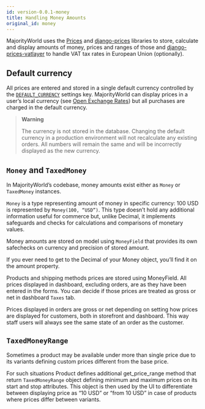 ```yaml
---
id: version-0.0.1-money
title: Handling Money Amounts
original_id: money
---
```


MajorityWorld uses the [Prices](https://github.com/dynamicguy/prices/) and [django-prices](https://github.com/dynamicguy/django-prices/) libraries to store, calculate and display amounts of money, prices and ranges of those and [django-prices-vatlayer](https://github.com/dynamicguy/django-prices-vatlayer) to handle VAT tax rates in European Union (optionally).


## Default currency

All prices are entered and stored in a single default currency controlled by the [`DEFAULT_CURRENCY`](/docs/getting-started/configuration#default_currency) settings key. MajorityWorld can display prices in a user’s local currency (see [Open Exchange Rates](/docs/integrations/openexchangerates)) but all purchases are charged in the default currency.

> **Warning**
>
> The currency is not stored in the database. Changing the default currency in a production environment will not recalculate any existing orders. All numbers will remain the same and will be incorrectly displayed as the new currency.


## `Money` and `TaxedMoney`

In MajorityWorld’s codebase, money amounts exist either as `Money` or `TaxedMoney` instances.

`Money` is a type representing amount of money in specific currency: 100 USD is represented by `Money(100, “USD”)`. This type doesn’t hold any additional information useful for commerce but, unlike Decimal, it implements safeguards and checks for calculations and comparisons of monetary values.

Money amounts are stored on model using `MoneyField` that provides its own safechecks on currency and precision of stored amount.

If you ever need to get to the Decimal of your Money object, you’ll find it on the amount property.

Products and shipping methods prices are stored using MoneyField. All prices displayed in dashboard, excluding orders, are as they have been entered in the forms. You can decide if those prices are treated as gross or net in dashboard `Taxes` tab.

Prices displayed in orders are gross or net depending on setting how prices are displayed for customers, both in storefront and dashboard. This way staff users will always see the same state of an order as the customer.


## `TaxedMoneyRange`

Sometimes a product may be available under more than single price due to its variants defining custom prices different from the base price.

For such situations Product defines additional get_price_range method that return `TaxedMoneyRange` object defining minimum and maximum prices on its start and stop attributes. This object is then used by the UI to differentiate between displaying price as “10 USD” or “from 10 USD” in case of products where prices differ between variants.
